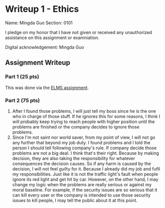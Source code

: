 Writeup 1 - Ethics
======

Name: Mingda Guo
Section: 0101

I pledge on my honor that I have not given or received any unauthorized assistance on this assignment or examniation.

Digital acknowledgement: Mingda Guo

## Assignment Writeup

### Part 1 (25 pts)

This was done via the [ELMS assignment](https://myelms.umd.edu/courses/1251976/assignments/4726433).

### Part 2 (75 pts)
1. After I found those problems, I will just tell my boss since he is the one who in charge of those stuff. If he ignores this for some reasons, I think I will probably keep trying to reach people with higher position until the problems are finished or the company decides to ignore those problems.
2. Since I'm not saint nor world saver, from my point of view, I will not go any further that beyond my job duty. I found problems and I told the person I should tell following company's rule. If company decide those problems are not a big deal. I think that's their right. Because by making decision, they are also taking the responsibility for whatever consequences the decision causes. So if any harm is caused by the decision, I will not feel guilty for it. Because I already did my job and fufil my responsibilities. Just like it is not the traffic light's fault when people ignore its red light and get hit by car.
    However, on the other hand, I may change my logic when the problems are really serious or against my moral baseline. For example, if the security issues are so serious that it can kill every user or the company is intended to use those security issues to kill people, I may tell the public about it at this point.
